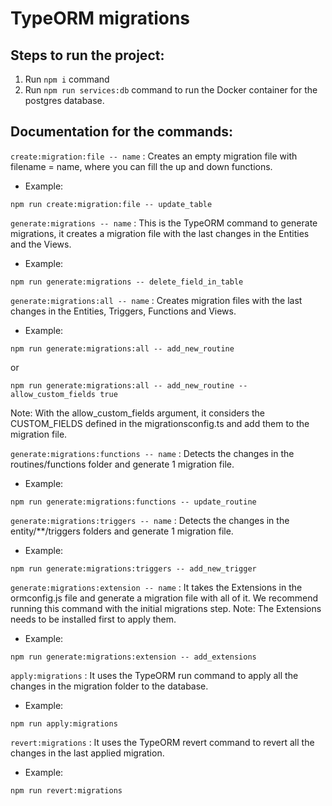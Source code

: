 # TypeORM migrations

## Steps to run the project:

1. Run `npm i` command
2. Run `npm run services:db` command to run the Docker container for the postgres database.

## Documentation for the commands:

`create:migration:file -- name` : Creates an empty migration file with filename = name, where you can fill the up and down functions.
- Example:
```
npm run create:migration:file -- update_table 
```

`generate:migrations -- name` : This is the TypeORM command to generate migrations, it creates a migration file with the last changes in the Entities and the Views.
- Example:
```
npm run generate:migrations -- delete_field_in_table 
```

`generate:migrations:all -- name` : Creates migration files with the last changes in the Entities, Triggers, Functions and Views.
- Example:
```
npm run generate:migrations:all -- add_new_routine
```
or
```
npm run generate:migrations:all -- add_new_routine --allow_custom_fields true
```
Note: With the allow_custom_fields argument, it considers the CUSTOM_FIELDS defined in the migrationsconfig.ts and add them to the migration file.

`generate:migrations:functions -- name` : Detects the changes in the routines/functions folder and generate 1 migration file.
- Example:
```
npm run generate:migrations:functions -- update_routine
```

`generate:migrations:triggers -- name` : Detects the changes in the entity/**/triggers folders and generate 1 migration file.
- Example:
```
npm run generate:migrations:triggers -- add_new_trigger
```

`generate:migrations:extension -- name` : It takes the Extensions in the ormconfig.js file and generate a migration file with all of it. We recommend running this command with the initial migrations step. Note: The Extensions needs to be installed first to apply them.
- Example:
```
npm run generate:migrations:extension -- add_extensions
```

`apply:migrations` : It uses the TypeORM run command to apply all the changes in the migration folder to the database.
- Example:
```
npm run apply:migrations 
```

`revert:migrations` : It uses the TypeORM revert command to revert all the changes in the last applied migration.
- Example:
```
npm run revert:migrations 
```